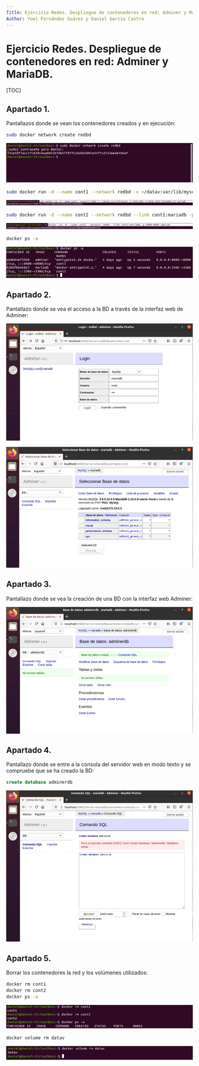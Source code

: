 ```yaml
---
Title: Ejercicio Redes. Despliegue de contenedores en red: Adminer y MariaDB.
Author: Yoel Fernández Suárez y Daniel García Castro
---
```


# 									Ejercicio Redes. Despliegue de contenedores en red: Adminer y MariaDB.

[TOC]

## Apartado 1.

Pantallazos donde se vean los contenedores creados y en ejecución:

```bash
sudo docker network create redbd
```

![red1.1](red1.1.jpg)



```bash
sudo docker run -d --name cont1 --network redbd -v ~/datav:var/lib/mysql -p 3336:3336 -e MYSQL_ROOT_PASSWORD=123 mariadb
```

![red1.2](red1.2.jpg)



```bash
sudo docker run -d --name cont2 --network redbd --link cont1:mariadb -p 8080:8080 adminer
```

![red1.3](red1.3.jpg)



```bash
docker ps -a
```

![red1.4](red1.4.jpg)

## Apartado 2.

 Pantallazo donde se vea el acceso a la BD a través de la interfaz web de Adminer:

![red2.1](red2.1.jpg)



![red2.2](red2.2.jpg)

## Apartado 3.

Pantallazo donde se vea la creación de una BD con la interfaz web Adminer:

![red3.1](red3.1.jpg)

## Apartado 4.

Pantallazo donde se entre a la consola del servidor web en modo texto y se
compruebe que se ha creado la BD:

```sql
create database adminerdb
```

![red4.1](red4.1.jpg)

## Apartado 5.

Borrar los contenedores la red y los volúmenes utilizados:

```bash
docker rm cont1
docker rm cont2
docker ps -a
```

![red5.1](red5.1.jpg)



```bash
docker volume rm datav
```

![red5.2](red5.2.jpg)